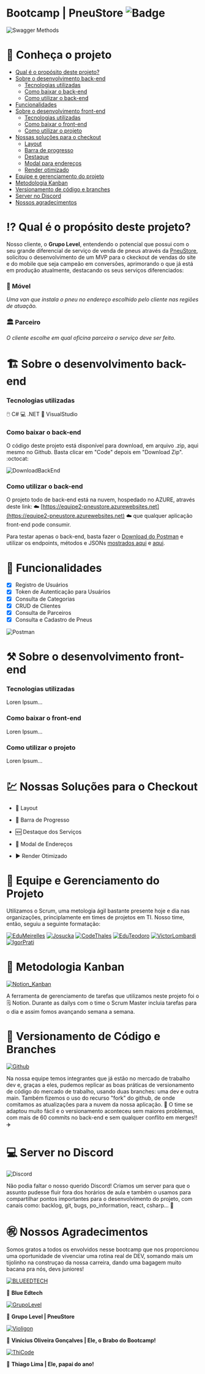Bootcamp | PneuStore <a name="Aqui"></a>
![Badge](https://img.shields.io/date/1630014400)
================

![Swagger Methods](https://i.imgur.com/45aCtO9.png)


📖 Conheça o projeto
================
<!--ts-->
* [Qual é o propósito deste projeto?](#Propósito)
* [Sobre o desenvolvimento back-end](#Back-End)
     * [Tecnologias utilizadas](#Tecnologias)
     * [Como baixar o back-end](#DownloadBKE)
     * [Como utilizar o back-end](#Usar)
* [Funcionalidades](#Funcionalidades)
* [Sobre o desenvolvimento front-end](#Front-End)
     * [Tecnologias utilizadas](#TecnologiasFront)
     * [Como baixar o front-end](#DownloadFTE)
     * [Como utilizar o projeto](#UsarFTE)
* [Nossas soluções para o checkout](#Soluções)
     * [Layout](#Layout)
     * [Barra de progresso](#Barra-de-Progresso)
     * [Destaque](#Destaque)
     * [Modal para endereços](#Modal-Endereços)
     * [Render otimizado](#Render-Otimizado)
* [Equipe e gerenciamento do projeto](#Gerenciamento)
* [Metodologia Kanban](#Kanban)
* [Versionamento de código e branches](#GitHub)
* [Server no Discord](#Discord)
* [Nossos agradecimentos](#Agradecimentos)
<!--te-->



⁉️ Qual é o propósito deste projeto? <a name="Propósito"></a>
================

Nosso cliente, o **Grupo Level**, entendendo o potencial que possui com o seu grande diferencial de serviço de venda de pneus através da [PneuStore](https://www.pneustore.com.br/), solicitou o desenvolvimento de um MVP para o ckeckout de vendas do site e do mobile que seja campeão em conversões, aprimorando o que já está em produção atualmente, destacando os seus serviços diferenciados:

### 🚙 Móvel
*Uma van que instala o pneu no endereço escolhido pelo cliente nas regiões de atuação.*

### 🏛️ Parceiro
*O cliente escolhe em qual oficina parceira o serviço deve ser feito.*


🏗️ Sobre o desenvolvimento back-end <a name="Back-End"></a>
================

### Tecnologias utilizadas <a name="Tecnologias"></a>

🖱️ C# 
💻 .NET
💠 VisualStudio

### Como baixar o back-end <a name="DownloadBKE"></a>

O código deste projeto está disponível para download, em arquivo .zip, aqui mesmo no Github. Basta clicar em "Code" depois em "Download Zip". :octocat: 

![DownloadBackEnd](https://i.imgur.com/cuJ7fUP.png)

### Como utilizar o back-end <a name="Usar"></a>

O projeto todo de back-end está na nuvem, hospedado no AZURE, através deste link: ☁️ [https://equipe2-pneustore.azurewebsites.net](https://equipe2-pneustore.azurewebsites.net)
☁️ que qualquer aplicação front-end pode consumir.

Para testar apenas o back-end, basta fazer o [Download do Postman](https://www.postman.com/downloads/) e utilizar os endpoints, métodos e JSONs [mostrados aqui](#Aqui) e [aqui](#Funcionalidades).


🔆 Funcionalidades <a name="Funcionalidades"></a>
================

- [x] Registro de Usuários <a name="Aqui"></a>
- [x] Token de Autenticação para Usuários
- [x] Consulta de Categorias
- [x] CRUD de Clientes
- [x] Consulta de Parceiros
- [x] Consulta e Cadastro de Pneus

![Postman](https://i.imgur.com/pxxDPaN.png)

⚒️ Sobre o desenvolvimento front-end <a name="Front-End"></a>
================

### Tecnologias utilizadas <a name="TecnologiasFront"></a>

Loren Ipsum...

### Como baixar o front-end <a name="DownloadFTE"></a>

Loren Ipsum...

### Como utilizar o projeto <a name="UsarFTE"></a>

Loren Ipsum...


# 💹 Nossas Soluções para o Checkout <a name="Soluções"></a>

   * 🏁 Layout <a name="Layout"></a>

   * 🤩 Barra de Progresso <a name="Barra-de-Progresso"></a>

   * 🆕 Destaque dos Serviços <a name="Destaque"></a>

   * 👀 Modal de Endereços <a name="Modal-Endereços"></a>

   * ▶️ Render Otimizado <a name="Render-Otimizado"></a>


🧩 Equipe e Gerenciamento do Projeto <a name="Gerenciamento"></a>
================

Utilizamos o Scrum, uma metologia ágil bastante presente hoje e dia nas organizações, principlamente em times de projetos em TI. Nosso time, então, seguiu a seguinte formatação:

[![EduMeirelles](https://i.imgur.com/P8MxiV4.png)](https://github.com/edumeirelles)
[![Josucka](https://i.imgur.com/WUDSy7y.png)](https://github.com/Josucka)
[![CodeThales](https://i.imgur.com/ba5g1d3.png)](https://github.com/CodeThales)
[![EduTeodoro](https://i.imgur.com/t8YKd7j.png)](https://github.com/GHEPT)
[![VictorLombardi](https://i.imgur.com/MSr8ZHw.png)](https://github.com/vitorlombardi)
[![IgorPrati](https://i.imgur.com/lgRs6Sb.png)](https://github.com/igorprati)

🕋 Metodologia Kanban <a name="Kanban"></a>
================

[![Notion_Kanban](https://i.imgur.com/SjWLVA6.png)](https://www.notion.so/45233b2ccaaa42ee996ccb6a0c510384?v=293f797e8aa3445f8d24eef331f6072c)

A ferramenta de gerenciamento de tarefas que utilizamos neste projeto foi o 🗒️ Notion. Durante as dailys com o time o Scrum Master incluia tarefas para o dia e assim fomos avançando semana a semana.

🥇 Versionamento de Código e Branches <a name="GitHub"></a>
================

[![Github](https://i.imgur.com/KsfhdEd.png)](https://github.com/GHEPT/btc-pneustore-api)

Na nossa equipe temos integrantes que já estão no mercado de trabalho dev e, graças a eles, pudemos replicar as boas práticas de versionamento de código do mercado de trabalho, usando duas branches: uma dev e outra main. Também fizemos o uso do recurso "fork" do github, de onde comitamos as atualizações para a nuvem da nossa aplicação. 🤙 
O time se adaptou muito fácil e o versionamento aconteceu sem maiores problemas, com mais de 60 commits no back-end e sem qualquer conflito em merges!! ✈️

💻 Server no Discord <a name="Discord"></a>
================

![Discord](https://i.imgur.com/4VzqxbZ.png)

Não podia faltar o nosso querido Discord! Criamos um server para que o assunto pudesse fluir fora dos horários de aula e também o usamos para compartilhar pontos importantes para o desenvolvimento do projeto, com canais como: backlog, git, bugs, po_information, react, csharp... 🎉

㊗️ Nossos Agradecimentos <a name="Agradecimentos"></a>
================

Somos gratos a todos os envolvidos nesse bootcamp que nos proporcionou uma oportunidade de vivenciar uma rotina real de DEV, somando mais um tijolinho na construçao da nossa carreira, dando uma bagagem muito bacana pra nós, devs juniores!

[![BLUEEDTECH](https://i.imgur.com/PUFuODa.gif)](https://blueedtech.com.br/)

💙 **Blue Edtech**

[![GrupoLevel](https://i.imgur.com/xuo0up0.png)](https://www.grupolevel.com.br/empresas)

💜 **Grupo Level | PneuStore**

[![Violigon](https://i.imgur.com/cUUEiiY.png)](https://github.com/violigon)

🧠 **Vinícius Oliveira Gonçalves | Ele, o Brabo do Bootcamp!**

[![ThiCode](https://i.imgur.com/camnUvJ.png)](https://github.com/codethi)

🧔 **Thiago Lima | Ele, papai do ano!** 
 

